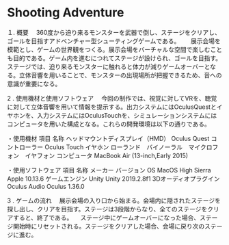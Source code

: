 # Shooting Adventure

１. 概要
　360度から迫り来るモンスターを武器で倒し、ステージをクリアし、ゴールを目指すアドベンチャー型シューティングゲームである。　
　展示会場を模範とし、ゲームの世界観をつくる。展示会場をバーチャルな空間で楽しむことも目的である。ゲーム内を進むにつれてステージが設けられ、ゴールを目指す。ステージでは、迫り来るモンスターに触れると体力が減りゲームオーバーとなる。立体音響を用いることで、モンスターの出現場所が把握できるため、音への意識が重要になる。

2 . 使用機材と使用ソフトウェア
　今回の制作では、視覚に対してVRを、聴覚に対して立体音響を用いて情報を提示する。出力システムにはOculusQuestとイヤホンを、入力システムにはOculusTouchを、シミュレーションシステムにはコンピュータを用いた構成となる。これらの開発環境は以下の通りである。

・使用機材
項目	名称
ヘッドマウントディスプレイ（HMD）	Oculus Quest
コントローラー	Oculus Touch
イヤホン	ローランド　バイノーラル　マイクロフォン　イヤフォン
コンピュータ	MacBook Air (13-inch,Early 2015)

・使用ソフトウェア
項目	名称	メーカー	バージョン
OS	MacOS High Sierra	Apple	10.13.6
ゲームエンジン	Unity	Unity	2019.2.8f1
3Dオーディオプラグイン	Oculus Audio	Oculus	1.36.0

3 . ゲームの流れ
　展示会場の入り口から始まる。会場内に隠されたステージを探し出し、クリアを目指す。ステージは3段階からなり、全てのステージをクリアすると、終了である。
　ステージ中にゲームオーバーになった場合、ステージ開始時にリセットされる。ステージをクリアした場合、会場に戻り次のステージに進む。



